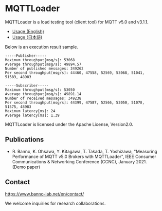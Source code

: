 # MQTTLoader
MQTTLoader is a load testing tool (client tool) for MQTT v5.0 and v3.1.1.  

- [Usage (English)](https://github.com/dist-sys/mqttloader/blob/master/doc/usage_en.md)
- [Usage (日本語)](https://github.com/dist-sys/mqttloader/blob/master/doc/usage_jp.md)

Below is an execution result sample.

```
-----Publisher-----
Maximum throughput[msg/s]: 53068
Average throughput[msg/s]: 49894.57
Number of published messages: 349262
Per second throughput[msg/s]: 44460, 47558, 52569, 53068, 51041, 51583, 48983

-----Subscriber-----
Maximum throughput[msg/s]: 53050
Average throughput[msg/s]: 49891.14
Number of received messages: 349238
Per second throughput[msg/s]: 44399, 47587, 52566, 53050, 51078, 51575, 48983
Maximum latency[ms]: 24
Average latency[ms]: 1.39
```

MQTTLoader is licensed under the Apache License, Version2.0.

## Publications
- R. Banno, K. Ohsawa, Y. Kitagawa, T. Takada, T. Yoshizawa, "Measuring Performance of MQTT v5.0 Brokers with MQTTLoader", IEEE Consumer Communications & Networking Conference (CCNC), January 2021. (Demo paper)

## Contact
https://www.banno-lab.net/en/contact/

We welcome inquiries for research collaborations.
